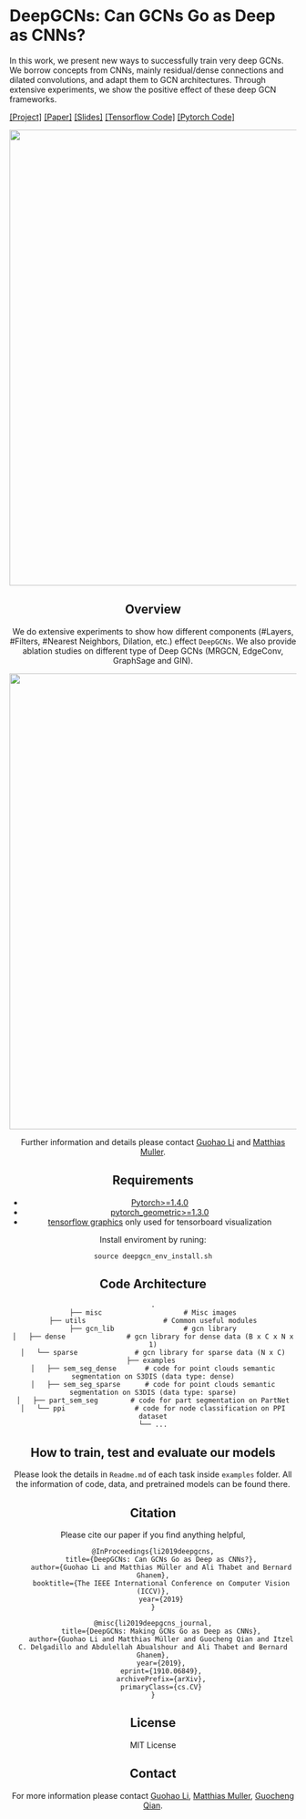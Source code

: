 # DeepGCNs: Can GCNs Go as Deep as CNNs?
In this work, we present new ways to successfully train very deep GCNs. We borrow concepts from CNNs, mainly residual/dense connections and dilated convolutions, and adapt them to GCN architectures. Through extensive experiments, we show the positive effect of these deep GCN frameworks.

[[Project]](https://www.deepgcns.org/) [[Paper]](https://arxiv.org/abs/1904.03751) [[Slides]](https://docs.google.com/presentation/d/1L82wWymMnHyYJk3xUKvteEWD5fX0jVRbCbI65Cxxku0/edit?usp=sharing) [[Tensorflow Code]](https://github.com/lightaime/deep_gcns) [[Pytorch Code]](https://github.com/lightaime/deep_gcns_torch)

<div style="text-align:center"><img src='./misc/intro.png' width=800>

## Overview
We do extensive experiments to show how different components (#Layers, #Filters, #Nearest Neighbors, Dilation, etc.) effect `DeepGCNs`. We also provide ablation studies on different type of Deep GCNs (MRGCN, EdgeConv, GraphSage and GIN).

<div style="text-align:center"><img src='./misc/pipeline.png' width=800>

Further information and details please contact [Guohao Li](https://ghli.org) and [Matthias Muller](https://matthias.pw/).

## Requirements
* [Pytorch>=1.4.0](https://pytorch.org)
* [pytorch_geometric>=1.3.0](https://pytorch-geometric.readthedocs.io/en/latest/)
* [tensorflow graphics](https://github.com/tensorflow/graphics/blob/master/tensorflow_graphics/g3doc/install.md) only used for tensorboard visualization

Install enviroment by runing:
```
source deepgcn_env_install.sh
```

## Code Architecture
    .
    ├── misc                    # Misc images
    ├── utils                   # Common useful modules
    ├── gcn_lib                 # gcn library
    │   ├── dense               # gcn library for dense data (B x C x N x 1)
    │   └── sparse              # gcn library for sparse data (N x C)
    ├── examples 
    │   ├── sem_seg_dense       # code for point clouds semantic segmentation on S3DIS (data type: dense)
    │   ├── sem_seg_sparse      # code for point clouds semantic segmentation on S3DIS (data type: sparse)
    │   ├── part_sem_seg        # code for part segmentation on PartNet
    │   └── ppi                 # code for node classification on PPI dataset
    └── ...

## How to train, test and evaluate our models
Please look the details in `Readme.md` of each task inside `examples` folder.
All the information of code, data, and pretrained models can be found there.
## Citation
Please cite our paper if you find anything helpful,

```
@InProceedings{li2019deepgcns,
    title={DeepGCNs: Can GCNs Go as Deep as CNNs?},
    author={Guohao Li and Matthias Müller and Ali Thabet and Bernard Ghanem},
    booktitle={The IEEE International Conference on Computer Vision (ICCV)},
    year={2019}
}
```

```
@misc{li2019deepgcns_journal,
    title={DeepGCNs: Making GCNs Go as Deep as CNNs},
    author={Guohao Li and Matthias Müller and Guocheng Qian and Itzel C. Delgadillo and Abdulellah Abualshour and Ali Thabet and Bernard Ghanem},
    year={2019},
    eprint={1910.06849},
    archivePrefix={arXiv},
    primaryClass={cs.CV}
}
```

## License
MIT License

## Contact
For more information please contact [Guohao Li](https://ghli.org), [Matthias Muller](https://matthias.pw/), [Guocheng Qian](https://www.gcqian.com/).
